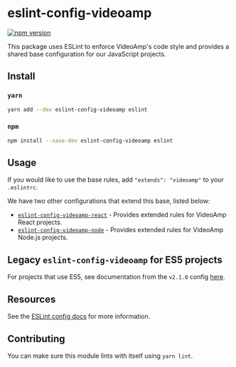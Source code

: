 # eslint-config-videoamp
[![npm version](https://badge.fury.io/js/eslint-config-videoamp.svg)](https://badge.fury.io/js/eslint-config-videoamp)

This package uses ESLint to enforce VideoAmp's code style and provides a shared base configuration for our JavaScript projects.

## Install
### `yarn`
```sh
yarn add --dev eslint-config-videoamp eslint
```
### `npm`
```sh
npm install --save-dev eslint-config-videoamp eslint
```

## Usage
If you would like to use the base rules, add `"extends": "videoamp"` to your `.eslintrc`.

We have two other configurations that extend this base, listed below:
- [`eslint-config-videoamp-react`](https://github.com/VideoAmp/eslint-config-videoamp-react) - Provides extended rules for VideoAmp React projects.
- [`eslint-config-videoamp-node`](https://github.com/VideoAmp/eslint-config-videoamp-node) - Provides extended rules for VideoAmp Node.js projects.

## Legacy `eslint-config-videoamp` for ES5 projects
For projects that use ES5, see documentation from the `v2.1.0` config [here](https://github.com/VideoAmp/eslint-config-videoamp/blob/master/README.md#eslint-config-videoampes5).

## Resources
See the [ESLint config docs](http://eslint.org/docs/user-guide/configuring#extending-configuration-files) for more information.

## Contributing

You can make sure this module lints with itself using `yarn lint`.
